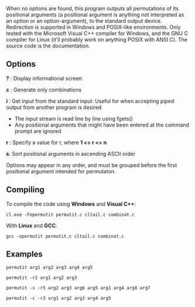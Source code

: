 When no options are found, this program outputs all permutations of its positional arguments (a positional argument is anything not interpreted as an option or an option-argument), to the standard output device. Redirection is supported in Windows and POSIX-like environments. Only tested with the Microsoft Visual C++ compiler for Windows, and the GNU C compiler for Linux (it'll probably work on anything POSIX with ANSI C). The source code is the documentation.

## Options

**?** : Display informational screen

**c** : Generate only combinations

**i** : Get input from the standard input: Useful for when accepting piped output from another program is desired  
-    The input stream is read line by line using fgets()
-    Any positional arguments that might have been entered at the command prompt are ignored

**r** : Specify a value for r, where **1 <= r <= n**

**s**: Sort positional arguments in ascending ASCII order

Options may appear in any order, and must be grouped before the first positional argument intended for permutaton.

## Compiling

To compile the code using **Windows** and **Visual C++**:

`cl.exe -Fepermutit permutit.c cltail.c combinat.c`

With **Linux** and **GCC**:

`gcc -opermutit permutit.c cltail.c combinat.c`

## Examples

`permutit arg1 arg2 arg3 arg4 arg5`

`permutit -r2 arg1 arg2 arg3`

`permutit -s -r5 arg2 arg3 arg6 arg5 arg1 arg4 arg8 arg7`

`permutit -c -r3 arg1 arg2 arg3 arg4 arg5`
